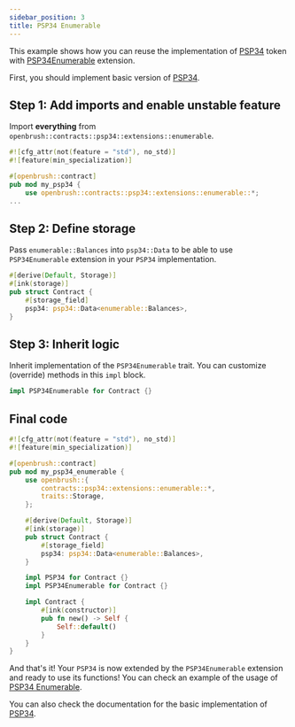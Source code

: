 ```yaml
---
sidebar_position: 3
title: PSP34 Enumerable
---
```


This example shows how you can reuse the implementation of [PSP34](https://github.com/Brushfam/openbrush-contracts/tree/main/contracts/src/token/psp34) token with [PSP34Enumerable](https://github.com/Brushfam/openbrush-contracts/tree/main/contracts/src/token/psp34/extensions/enumerable.rs) extension.

First, you should implement basic version of [PSP34](/smart-contracts/PSP34).

## Step 1: Add imports and enable unstable feature

Import **everything** from `openbrush::contracts::psp34::extensions::enumerable`.

```rust
#![cfg_attr(not(feature = "std"), no_std)]
#![feature(min_specialization)]

#[openbrush::contract]
pub mod my_psp34 {
    use openbrush::contracts::psp34::extensions::enumerable::*;
...
```

## Step 2: Define storage

Pass `enumerable::Balances` into `psp34::Data` to be able to use `PSP34Enumerable` extension 
in your `PSP34` implementation.

```rust
#[derive(Default, Storage)]
#[ink(storage)]
pub struct Contract {
    #[storage_field]
    psp34: psp34::Data<enumerable::Balances>,
}
```

## Step 3: Inherit logic

Inherit implementation of the `PSP34Enumerable` trait. You can customize (override) methods in this `impl` block.

```rust
impl PSP34Enumerable for Contract {}
```

## Final code

```rust
#![cfg_attr(not(feature = "std"), no_std)]
#![feature(min_specialization)]

#[openbrush::contract]
pub mod my_psp34_enumerable {
    use openbrush::{
        contracts::psp34::extensions::enumerable::*,
        traits::Storage,
    };

    #[derive(Default, Storage)]
    #[ink(storage)]
    pub struct Contract {
        #[storage_field]
        psp34: psp34::Data<enumerable::Balances>,
    }

    impl PSP34 for Contract {}
    impl PSP34Enumerable for Contract {}

    impl Contract {
        #[ink(constructor)]
        pub fn new() -> Self {
            Self::default()
        }
    }
}
```

And that's it! Your `PSP34` is now extended by the `PSP34Enumerable` extension and ready to use its functions!
You can check an example of the usage of [PSP34 Enumerable](https://github.com/Brushfam/openbrush-contracts/tree/main/examples/psp34_extensions/enumerable).

You can also check the documentation for the basic implementation of [PSP34](/smart-contracts/PSP34).